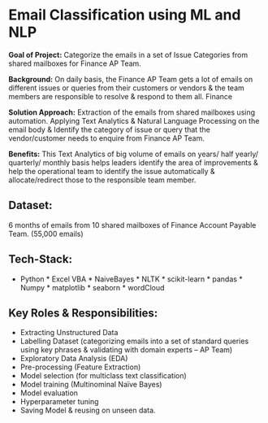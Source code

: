 # Email Classification using ML and NLP

**Goal of Project:** Categorize the emails in a set of Issue Categories from shared mailboxes for Finance AP Team.

**Background:** On daily basis, the Finance AP Team gets a lot of emails on different issues or queries from their customers or vendors & the team members are responsible to resolve & respond to them all. Finance

**Solution Approach:** Extraction of the emails from shared mailboxes using automation. Applying Text Analytics & Natural Language Processing on the email body & Identify the category of issue or query that the vendor/customer needs to enquire from Finance AP Team.

**Benefits:** This Text Analytics of big volume of emails on years/ half yearly/ quarterly/ monthly basis helps leaders identify the area of improvements & help the operational team to identify the issue automatically & allocate/redirect those to the responsible team member.

## Dataset:
6 months of emails from 10 shared mailboxes of Finance Account Payable Team. (55,000 emails)

## Tech-Stack: 
* Python * Excel VBA * NaiveBayes * NLTK * scikit-learn * pandas * Numpy * matplotlib * seaborn * wordCloud

## Key Roles & Responsibilities:
- Extracting Unstructured Data
- Labelling Dataset (categorizing emails into a set of standard queries using key phrases & validating with domain experts – AP Team)
- Exploratory Data Analysis (EDA)
- Pre-processing (Feature Extraction)
- Model selection (for multiclass text classification)
- Model training (Multinominal Naïve Bayes)
- Model evaluation
- Hyperparameter tuning
- Saving Model & reusing on unseen data.

